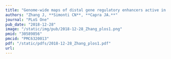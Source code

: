 ```yaml
---
title: "Genome-wide maps of distal gene regulatory enhancers active in the human placenta"
authors: "Zhang J, **Simonti CN**, **Capra JA.**"
journal: "PLoS One"
pub_date: "2018-12-28"
image: "/static/img/pub/2018-12-28_Zhang_plos1.png"
pmid: "30589856"
pmcid: "PMC6320013"
pdf: "/static/pdfs/2018-12-28_Zhang_plos1.pdf"
url: 
---
```

